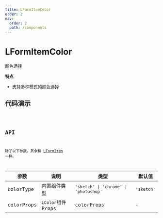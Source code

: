 ```yaml
---
title: LFormItemColor
order: 2
nav:
  order: 2
  path: /components
---
```


# LFormItemColor

颜色选择

**特点**

- 支持多种模式的颜色选择

## 代码演示

<code src='./demos/Demo1.tsx'>

## API

除了以下参数，其余和 [LFormItem](/components/form-item) 一样。

| 参数 | 说明 | 类型 | 默认值 |
| --- | --- | --- | --- |
| colorType | 内置组件类型 | `'sketch' \| 'chrome' \| 'photoshop'` | `'sketch'` |
| colorProps | `LColor`组件 Props | [colorProps](/components/color-pick#lcolorxxx-%E5%85%B1%E5%90%8C%E7%9A%84-api) | `-` |

